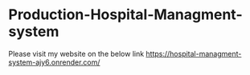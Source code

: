 # Production-Hospital-Managment-system
Please visit my website on the below link
https://hospital-managment-system-ajy6.onrender.com/
